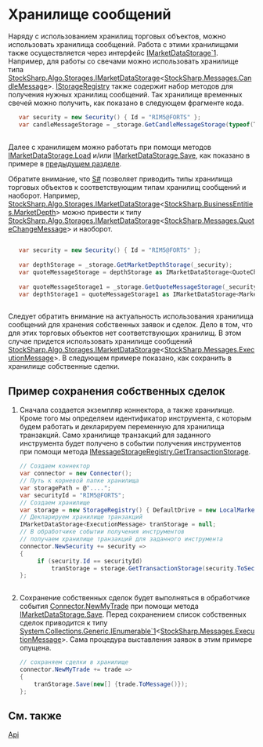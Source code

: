 # Хранилище сообщений

Наряду с использованием хранилищ торговых объектов, можно использовать хранилища сообщений. Работа с этими хранилищами также осуществляется через интерфейс [IMarketDataStorage\`1](xref:StockSharp.Algo.Storages.IMarketDataStorage`1). Например, для работы со свечами можно использовать хранилище типа [StockSharp.Algo.Storages.IMarketDataStorage](xref:StockSharp.Algo.Storages.IMarketDataStorage)\<[StockSharp.Messages.CandleMessage](xref:StockSharp.Messages.CandleMessage)\>. [IStorageRegistry](xref:StockSharp.Algo.Storages.IStorageRegistry) также содержит набор методов для получения нужных хранилищ сообщений. Так хранилище временных свечей можно получить, как показано в следующем фрагменте кода. 

```cs
   var security = new Security() { Id = "RIM5@FORTS" };
   var candleMessageStorage = _storage.GetCandleMessageStorage(typeof(TimeFrameCandleMessage), security, TimeSpan.FromMinutes(1));
	
```

Далее с хранилищем можно работать при помощи методов [IMarketDataStorage.Load](xref:StockSharp.Algo.Storages.IMarketDataStorage.Load(System.DateTime)) и\/или [IMarketDataStorage.Save](xref:StockSharp.Algo.Storages.IMarketDataStorage.Save(System.Collections.Generic.IEnumerable{StockSharp.Messages.Message})), как показано в примере в [предыдущем разделе](StoragesApi.md). 

Обратите внимание, что [S\#](StockSharpAbout.md) позволяет приводить типы хранилища торговых объектов к соответствующим типам хранилищ сообщений и наоборот. Например, [StockSharp.Algo.Storages.IMarketDataStorage](xref:StockSharp.Algo.Storages.IMarketDataStorage)\<[StockSharp.BusinessEntities.MarketDepth](xref:StockSharp.BusinessEntities.MarketDepth)\> можно привести к типу [StockSharp.Algo.Storages.IMarketDataStorage](xref:StockSharp.Algo.Storages.IMarketDataStorage)\<[StockSharp.Messages.QuoteChangeMessage](xref:StockSharp.Messages.QuoteChangeMessage)\> и наоборот. 

```cs
	
   var security = new Security() { Id = "RIM5@FORTS" };
   
   var depthStorage = _storage.GetMarketDepthStorage(_security);
   var quoteMessageStorage = depthStorage as IMarketDataStorage<QuoteChangeMessage>;
   
   var quoteMessageStorage1 = _storage.GetQuoteMessageStorage(_security);
   var depthStorage1 = quoteMessageStorage1 as IMarketDataStorage<MarketDepth>;
	
```

Следует обратить внимание на актуальность использования хранилища сообщений для хранения собственных заявок и сделок. Дело в том, что для этих торговых объектов нет соответствующих хранилищ. В этом случае придется использовать хранилище сообщений [StockSharp.Algo.Storages.IMarketDataStorage](xref:StockSharp.Algo.Storages.IMarketDataStorage)\<[StockSharp.Messages.ExecutionMessage](xref:StockSharp.Messages.ExecutionMessage)\>. В следующем примере показано, как сохранить в хранилище собственные сделки. 

## Пример сохранения собственных сделок

1. Сначала создается экземпляр коннектора, а также хранилище. Кроме того мы определяем идентификатор инструмента, с которым будем работать и декларируем переменную для хранилища транзакций. Само хранилище транзакций для заданного инструмента будет получено в событии получения инструментов при помощи метода [IMessageStorageRegistry.GetTransactionStorage](xref:StockSharp.Algo.Storages.IMessageStorageRegistry.GetTransactionStorage(StockSharp.Messages.SecurityId,StockSharp.Algo.Storages.IMarketDataDrive,StockSharp.Algo.Storages.StorageFormats)). 

   ```cs
   // Создаем коннектор
   var connector = new Connector();
   // Путь к корневой папке хранилища
   var storagePath = @"....";
   var securityId = "RIM5@FORTS";
   // Создаем хранилище
   var storage = new StorageRegistry() { DefaultDrive = new LocalMarketDataDrive(storagePath) };
   // Декларируем хранилище транзакций
   IMarketDataStorage<ExecutionMessage> tranStorage = null;
   // В обработчике событии получения инструментов
   // получаем хранилище транзакций для заданного инструмента
   connector.NewSecurity += security =>
   {
   		if (security.Id == securityId)
   			tranStorage = storage.GetTransactionStorage(security.ToSecurityId());
   };
    
   ```
2. Сохранение собственных сделок будет выполняться в обработчике события [Connector.NewMyTrade](xref:StockSharp.Algo.Connector.NewMyTrade) при помощи метода [IMarketDataStorage.Save](xref:StockSharp.Algo.Storages.IMarketDataStorage.Save(System.Collections.Generic.IEnumerable{StockSharp.Messages.Message})). Перед сохранением список собственных сделок приводится к типу [System.Collections.Generic.IEnumerable\`1](xref:System.Collections.Generic.IEnumerable`1)\<[StockSharp.Messages.ExecutionMessage](xref:StockSharp.Messages.ExecutionMessage)\>. Сама процедура выставления заявок в этим примере опущена. 

   ```cs
   // сохраняем сделки в хранилище
   connector.NewMyTrade += trade =>
   {
       tranStorage.Save(new[] {trade.ToMessage()});
   };
   ```

## См. также

[Api](StoragesApi.md)
